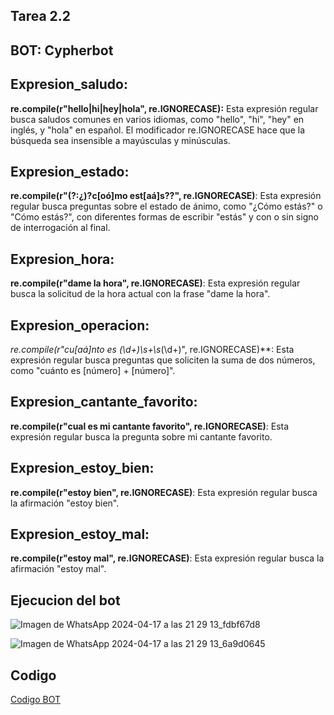 ## Tarea 2.2

## BOT: Cypherbot

## Expresion_saludo:
**re.compile(r"hello|hi|hey|hola", re.IGNORECASE):** Esta expresión regular busca saludos comunes en varios idiomas, como "hello", "hi", "hey" en inglés, y "hola" en español. El modificador re.IGNORECASE hace que la búsqueda sea insensible a mayúsculas y minúsculas.

## Expresion_estado:
**re.compile(r"(?:¿)?c[oó]mo est[aá]s\??", re.IGNORECASE)**: Esta expresión regular busca preguntas sobre el estado de ánimo, como "¿Cómo estás?" o "Cómo estás?", con diferentes formas de escribir "estás" y con o sin signo de interrogación al final.

## Expresion_hora:
**re.compile(r"dame la hora", re.IGNORECASE)**: Esta expresión regular busca la solicitud de la hora actual con la frase "dame la hora".

## Expresion_operacion:
**re.compile(r"cu[aá]nto es (\d+)\s*\+\s*(\d+)", re.IGNORECASE)**: Esta expresión regular busca preguntas que soliciten la suma de dos números, como "cuánto es [número] + [número]".

## Expresion_cantante_favorito:
**re.compile(r"cual es mi cantante favorito", re.IGNORECASE)**: Esta expresión regular busca la pregunta sobre mi cantante favorito.

## Expresion_estoy_bien:
**re.compile(r"estoy bien", re.IGNORECASE)**: Esta expresión regular busca la afirmación "estoy bien".

## Expresion_estoy_mal:
**re.compile(r"estoy mal", re.IGNORECASE)**: Esta expresión regular busca la afirmación "estoy mal".

## Ejecucion del bot

![Imagen de WhatsApp 2024-04-17 a las 21 29 13_fdbf67d8](https://github.com/UrielAhumada/Lenguajes_Automatas1/assets/160798678/646e9f3d-9d63-4a1f-a37a-445f24f3df2d)

![Imagen de WhatsApp 2024-04-17 a las 21 29 13_6a9d0645](https://github.com/UrielAhumada/Lenguajes_Automatas1/assets/160798678/656b8c36-9e62-46ca-b767-9ae4ecc26aef)

## Codigo

[Codigo BOT](Tema2/bot.py)
